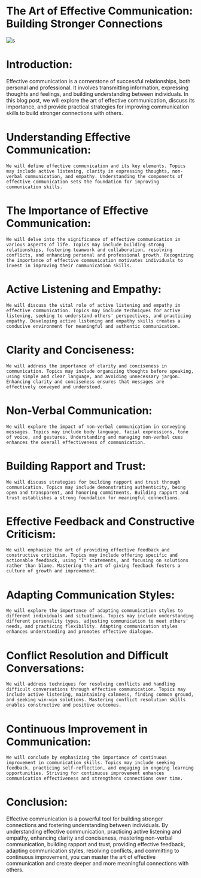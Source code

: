 # The Art of Effective Communication: Building Stronger Connections

![s](https://github.com/PraveenNanda124/Technical-blogs/assets/116082827/19a9210f-374a-44f1-9c39-257bd4de0c8d)


# Introduction:
Effective communication is a cornerstone of successful relationships, both personal and professional. It involves transmitting information, expressing thoughts and feelings, and building understanding between individuals. In this blog post, we will explore the art of effective communication, discuss its importance, and provide practical strategies for improving communication skills to build stronger connections with others.

   # Understanding Effective Communication:
    We will define effective communication and its key elements. Topics may include active listening, clarity in expressing thoughts, non-verbal communication, and empathy. Understanding the components of effective communication sets the foundation for improving communication skills.

   # The Importance of Effective Communication:
    We will delve into the significance of effective communication in various aspects of life. Topics may include building strong relationships, fostering teamwork and collaboration, resolving conflicts, and enhancing personal and professional growth. Recognizing the importance of effective communication motivates individuals to invest in improving their communication skills.

   # Active Listening and Empathy:
    We will discuss the vital role of active listening and empathy in effective communication. Topics may include techniques for active listening, seeking to understand others' perspectives, and practicing empathy. Developing active listening and empathy skills creates a conducive environment for meaningful and authentic communication.

   # Clarity and Conciseness:
    We will address the importance of clarity and conciseness in communication. Topics may include organizing thoughts before speaking, using simple and clear language, and avoiding unnecessary jargon. Enhancing clarity and conciseness ensures that messages are effectively conveyed and understood.

   # Non-Verbal Communication:
    We will explore the impact of non-verbal communication in conveying messages. Topics may include body language, facial expressions, tone of voice, and gestures. Understanding and managing non-verbal cues enhances the overall effectiveness of communication.

   # Building Rapport and Trust:
    We will discuss strategies for building rapport and trust through communication. Topics may include demonstrating authenticity, being open and transparent, and honoring commitments. Building rapport and trust establishes a strong foundation for meaningful connections.

   # Effective Feedback and Constructive Criticism:
    We will emphasize the art of providing effective feedback and constructive criticism. Topics may include offering specific and actionable feedback, using "I" statements, and focusing on solutions rather than blame. Mastering the art of giving feedback fosters a culture of growth and improvement.

   # Adapting Communication Styles:
    We will explore the importance of adapting communication styles to different individuals and situations. Topics may include understanding different personality types, adjusting communication to meet others' needs, and practicing flexibility. Adapting communication styles enhances understanding and promotes effective dialogue.

   # Conflict Resolution and Difficult Conversations:
    We will address techniques for resolving conflicts and handling difficult conversations through effective communication. Topics may include active listening, maintaining calmness, finding common ground, and seeking win-win solutions. Mastering conflict resolution skills enables constructive and positive outcomes.

   # Continuous Improvement in Communication:
    We will conclude by emphasizing the importance of continuous improvement in communication skills. Topics may include seeking feedback, practicing self-reflection, and engaging in ongoing learning opportunities. Striving for continuous improvement enhances communication effectiveness and strengthens connections over time.

# Conclusion:
Effective communication is a powerful tool for building stronger connections and fostering understanding between individuals. By understanding effective communication, practicing active listening and empathy, enhancing clarity and conciseness, mastering non-verbal communication, building rapport and trust, providing effective feedback, adapting communication styles, resolving conflicts, and committing to continuous improvement, you can master the art of effective communication and create deeper and more meaningful connections with others.
